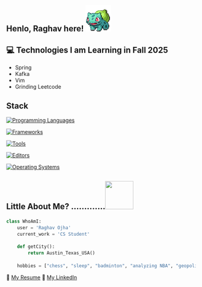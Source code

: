 ## Henlo, Raghav here!  <img src="bulbasaur.gif" height="70px">

## :computer: Technologies I am Learning in Fall 2025 
* Spring
* Kafka  
* Vim
* Grinding Leetcode

## Stack
[![Programming Languages](https://skillicons.dev/icons?i=java,python,cpp,c&theme=dark)](https://skillicons.dev)

[![Frameworks](https://skillicons.dev/icons?i=spring,kafka,postgres,mysql,threejs,hibernate&theme=dark)](https://skillicons.dev)

[![Tools](https://skillicons.dev/icons?i=git,jenkins,docker,kubernetes,aws,maven,gradle,cmake,postman&theme=dark)](https://skillicons.dev)

[![Editors](https://skillicons.dev/icons?i=idea,vim,notion,vscodium,sublime&theme=dark)](https://skillicons.dev)

[![Operating Systems](https://skillicons.dev/icons?i=debian,mint,raspberrypi,apple&theme=dark)](https://skillicons.dev)


## 

## Little About Me? .............<img src="https://github.com/imraghavojha/imraghavojha/assets/106544993/758bfdfa-3688-4cc3-b3f0-92ce88cb8744" width="75px" height="75px">
```python
class WhoAmI:
    user = 'Raghav Ojha'
    current_work = 'CS Student'

    def getCity():
        return Austin_Texas_USA()

    hobbies = ["chess", "sleep", "badminton", "analyzing NBA", "geopolitics"]
```

:page_facing_up: [My Resume](./raghav_resume.pdf)
💼 [My LinkedIn](https://www.linkedin.com/in/imraghavojha/)


